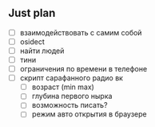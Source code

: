 ## Just plan
- [ ] взаимодействовать с самим собой
- [ ] osidect
- [ ] найти людей 
- [ ] тини
- [ ] ограничения по времени в телефоне
- [ ] скрипт сарафанного радио вк
	- [ ] возраст (min max)
	- [ ] глубина первого нырка
	- [ ] возможность писать? 
	- [ ] режим авто открытия в браузере
